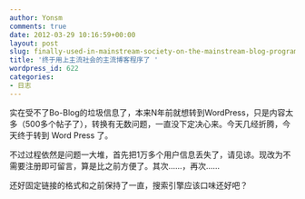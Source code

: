 ```yaml
---
author: Yonsm
comments: true
date: 2012-03-29 10:16:59+00:00
layout: post
slug: finally-used-in-mainstream-society-on-the-mainstream-blog-program
title: '终于用上主流社会的主流博客程序了 '
wordpress_id: 622
categories:
- 日志
---
```


实在受不了Bo-Blog的垃圾信息了，本来N年前就想转到WordPress，只是内容太多（500多个帖子了），转换有无数问题，一直没下定决心来。今天几经折腾，今天终于转到 Word Press 了。

不过过程依然是问题一大堆，首先把1万多个用户信息丢失了，请见谅。现改为不需要注册即可留言，算是比之前方便了。其次……，再次……

还好固定链接的格式和之前保持了一直，搜索引擎应该口味还好吧？
